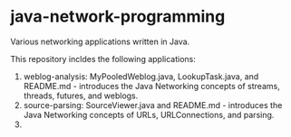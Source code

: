 # java-network-programming
Various networking applications written in Java.

This repository incldes the following applications:

1. weblog-analysis: MyPooledWeblog.java, LookupTask.java, and README.md - introduces the Java Networking concepts of streams, threads, futures, and weblogs.
2. source-parsing: SourceViewer.java and README.md - introduces the Java Networking concepts of URLs, URLConnections, and parsing.
3. 

